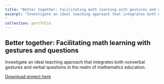 ```yaml
---
title: "Better together: Facilitating math learning with gestures and questions"
excerpt: "Investigate an ideal teaching approach that integrates both nonverbal gestures and verbal questions in the realm of mathematics education.
"
collection: portfolio
---
```

Better together: Facilitating math learning with gestures and questions
---

Investigate an ideal teaching approach that integrates both nonverbal gestures and verbal questions in the realm of mathematics education.

[Download project here](../files/Writing%20Sample%20(research%20proposal)%20-%20Lujie%20(Lauren)%20Ma.pdf)